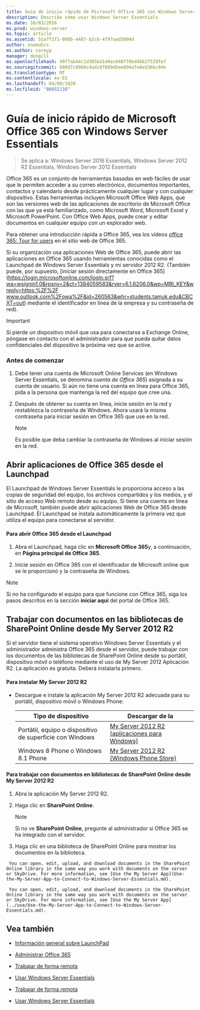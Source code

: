 ```yaml
---
title: Guía de inicio rápido de Microsoft Office 365 con Windows Server Essentials
description: Describe cómo usar Windows Server Essentials
ms.date: 10/03/2016
ms.prod: windows-server
ms.topic: article
ms.assetid: 51a7f1f1-088b-4487-b2c6-4f97aad3004d
author: nnamuhcs
ms.author: coreyp
manager: dongill
ms.openlocfilehash: 49ffab44c1d385bd149ec048ff0bd4b627529fef
ms.sourcegitcommit: b00d7c8968c4adc8f699dbee694afe6ed36bc9de
ms.translationtype: MT
ms.contentlocale: es-ES
ms.lasthandoff: 04/08/2020
ms.locfileid: "80852138"
---
```

# <a name="quick-start-guide-to-using-microsoft-office-365-with-windows-server-essentials"></a>Guía de inicio rápido de Microsoft Office 365 con Windows Server Essentials

>Se aplica a: Windows Server 2016 Essentials, Windows Server 2012 R2 Essentials, Windows Server 2012 Essentials

 Office 365 es un conjunto de herramientas basadas en web fáciles de usar que le permiten acceder a su correo electrónico, documentos importantes, contactos y calendario desde prácticamente cualquier lugar y con cualquier dispositivo. Estas herramientas incluyen Microsoft Office Web Apps, que son las versiones web de las aplicaciones de escritorio de Microsoft Office con las que ya está familiarizado, como Microsoft Word, Microsoft Excel y Microsoft PowerPoint. Con Office Web Apps, puede crear y editar documentos en cualquier equipo con un explorador web.  

 Para obtener una introducción rápida a Office 365, vea los vídeos [office 365: Tour for users](https://onlinehelp.microsoft.com/office365-smallbusinesses/hh534379.aspx) en el sitio web de Office 365.  

 Si su organización usa aplicaciones Web de Office 365, puede abrir las aplicaciones en Office 365 usando herramientas conocidas como el Launchpad de Windows Server Essentials y mi servidor 2012 R2. (También puede, por supuesto, [iniciar sesión directamente en Office 365](https://login.microsoftonline.com/login.srf?wa=wsignin1.0&rpsnv=2&ct=1384059583&rver=6.1.6206.0&wp=MBI_KEY&wreply=https:%2F%2F www.outlook.com%2Fowa%2F&id=260563&whr=students.tamuk.edu&CBCXT=out) mediante el identificador en línea de la empresa y su contraseña de red).  

> [!IMPORTANT]
>  Si pierde un dispositivo móvil que usa para conectarse a Exchange Online, póngase en contacto con el administrador para que pueda quitar datos confidenciales del dispositivo la próxima vez que se active.  

### <a name="before-you-begin"></a>Antes de comenzar  

1.  Debe tener una cuenta de Microsoft Online Services (en Windows Server Essentials, se denomina *cuenta de Office 365*) asignada a su cuenta de usuario. Si aún no tiene una cuenta en línea para Office 365, pida a la persona que mantenga la red del equipo que cree una.  

2.  Después de obtener su cuenta en línea, inicie sesión en la red y restablezca la contraseña de Windows. Ahora usará la misma contraseña para iniciar sesión en Office 365 que use en la red.  

    > [!NOTE]
    >  Es posible que deba cambiar la contraseña de Windows al iniciar sesión en la red.  

## <a name="open-office-365-apps-from-the-launchpad"></a>Abrir aplicaciones de Office 365 desde el Launchpad  
 El Launchpad de Windows Server Essentials le proporciona acceso a las copias de seguridad del equipo, los archivos compartidos y los medios, y el sitio de acceso Web remoto desde su equipo. Si tiene una cuenta en línea de Microsoft, también puede abrir aplicaciones Web de Office 365 desde Launchpad. El Launchpad se instala automáticamente la primera vez que utiliza el equipo para conectarse al servidor.  

#### <a name="to-open-office-365-from-the-launchpad"></a>Para abrir Office 365 desde el Launchpad  

1.  Abra el Launchpad, haga clic en **Microsoft Office 365**y, a continuación, en **Página principal de Office 365**.  

2.  Inicie sesión en Office 365 con el identificador de Microsoft online que se le proporcionó y la contraseña de Windows.  

> [!NOTE]
>  Si no ha configurado el equipo para que funcione con Office 365, siga los pasos descritos en la sección **iniciar aquí** del portal de Office 365.  

## <a name="work-with-documents-in-your-sharepoint-online-libraries-from-my-server-2012-r2"></a>Trabajar con documentos en las bibliotecas de SharePoint Online desde My Server 2012 R2  
 Si el servidor tiene el sistema operativo Windows Server Essentials y el administrador administra Office 365 desde el servidor, puede trabajar con los documentos de las bibliotecas de SharePoint Online desde su portátil, dispositivo móvil o teléfono mediante el uso de My Server 2012 Aplicación R2. La aplicación es gratuita. Deberá instalarla primero.  

#### <a name="to-install-my-server-2012-r2"></a>Para instalar My Server 2012 R2  

-   Descargue e instale la aplicación My Server 2012 R2 adecuada para su portátil, dispositivo móvil o Windows Phone:  

    |Tipo de dispositivo|Descargar de la|  
    |-----------------|-------------------|  
    |Portátil, equipo o dispositivo de superficie con Windows|[My Server 2012 R2 (aplicaciones para Windows)](https://apps.microsoft.com/windows/app/my-server-2012-r2/67e86695-bda3-4f32-96c4-2e20e56f1cf3)|  
    | Windows 8 Phone o Windows 8.1 Phone|[My Server 2012 R2 (Windows Phone Store)](http://www.windowsphone.com/store/app/my-server-2012-r2/44f596b5-0477-4096-b96e-ddd6ef64ad6b)|  

#### <a name="to-work-with-documents-in-sharepoint-online-libraries-from-my-server-2012-r2"></a>Para trabajar con documentos en bibliotecas de SharePoint Online desde My Server 2012 R2  

1.  Abra la aplicación My Server 2012 R2.  

2.  Haga clic en **SharePoint Online**.  

    > [!NOTE]
    >  Si no ve **SharePoint Online**, pregunte al administrador si Office 365 se ha integrado con el servidor.  

3.  Haga clic en una biblioteca de SharePoint Online para mostrar los documentos en la biblioteca.  


~~~
 You can open, edit, upload, and download documents in the SharePoint Online library in the same way you work with documents on the server or SkyDrive. For more information, see [Use the My Server App](Use-the-My-Server-App-to-Connect-to-Windows-Server-Essentials.md).  

 You can open, edit, upload, and download documents in the SharePoint Online library in the same way you work with documents on the server or SkyDrive. For more information, see [Use the My Server App](../use/Use-the-My-Server-App-to-Connect-to-Windows-Server-Essentials.md).  
~~~


## <a name="see-also"></a>Vea también  

-   [Información general sobre LaunchPad](../manage/Overview-of-the-Launchpad-in-Windows-Server-Essentials.md)  

-   [Administrar Office 365](../manage/Manage-Office-365-in-Windows-Server-Essentials.md)  


-   [Trabajar de forma remota](Work-Remotely-in-Windows-Server-Essentials.md)  

-   [Usar Windows Server Essentials](Use-Windows-Server-Essentials.md)

-   [Trabajar de forma remota](../use/Work-Remotely-in-Windows-Server-Essentials.md)  

-   [Usar Windows Server Essentials](../use/Use-Windows-Server-Essentials.md)

